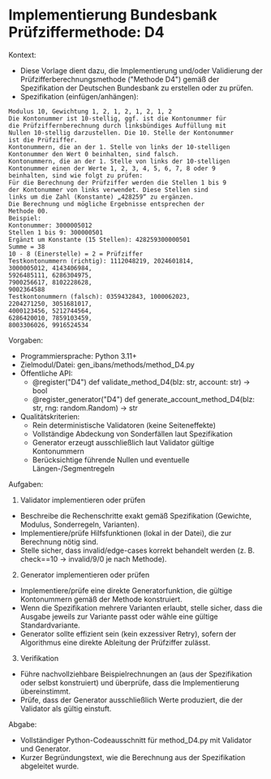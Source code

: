 # Implementierung Bundesbank Prüfziffermethode: D4

Kontext:
- Diese Vorlage dient dazu, die Implementierung und/oder Validierung der Prüfzifferberechnungsmethode ("Methode D4") gemäß der Spezifikation der Deutschen Bundesbank zu erstellen oder zu prüfen.
- Spezifikation (einfügen/anhängen):

```Text
Modulus 10, Gewichtung 1, 2, 1, 2, 1, 2, 1, 2
Die Kontonummer ist 10-stellig, ggf. ist die Kontonummer für
die Prüfziffernberechnung durch linksbündiges Auffüllung mit
Nullen 10-stellig darzustellen. Die 10. Stelle der Kontonummer
ist die Prüfziffer.
Kontonummern, die an der 1. Stelle von links der 10-stelligen
Kontonummer den Wert 0 beinhalten, sind falsch.
Kontonummern, die an der 1. Stelle von links der 10-stelligen
Kontonummer einen der Werte 1, 2, 3, 4, 5, 6, 7, 8 oder 9
beinhalten, sind wie folgt zu prüfen:
Für die Berechnung der Prüfziffer werden die Stellen 1 bis 9
der Kontonummer von links verwendet. Diese Stellen sind
links um die Zahl (Konstante) „428259“ zu ergänzen.
Die Berechnung und mögliche Ergebnisse entsprechen der
Methode 00.
Beispiel:
Kontonummer: 3000005012
Stellen 1 bis 9: 300000501
Ergänzt um Konstante (15 Stellen): 428259300000501
Summe = 38
10 - 8 (Einerstelle) = 2 = Prüfziffer
Testkontonummern (richtig): 1112048219, 2024601814,
3000005012, 4143406984,
5926485111, 6286304975,
7900256617, 8102228628,
9002364588
Testkontonummern (falsch): 0359432843, 1000062023,
2204271250, 3051681017,
4000123456, 5212744564,
6286420010, 7859103459,
8003306026, 9916524534
```

Vorgaben:
- Programmiersprache: Python 3.11+
- Zielmodul/Datei: gen_ibans/methods/method_D4.py
- Öffentliche API:
  - @register("D4") def validate_method_D4(blz: str, account: str) -> bool
  - @register_generator("D4") def generate_account_method_D4(blz: str, rng: random.Random) -> str
- Qualitätskriterien:
  - Rein deterministische Validatoren (keine Seiteneffekte)
  - Vollständige Abdeckung von Sonderfällen laut Spezifikation
  - Generator erzeugt ausschließlich laut Validator gültige Kontonummern
  - Berücksichtige führende Nullen und eventuelle Längen-/Segmentregeln

Aufgaben:
1) Validator implementieren oder prüfen
- Beschreibe die Rechenschritte exakt gemäß Spezifikation (Gewichte, Modulus, Sonderregeln, Varianten).
- Implementiere/prüfe Hilfsfunktionen (lokal in der Datei), die zur Berechnung nötig sind.
- Stelle sicher, dass invalid/edge-cases korrekt behandelt werden (z. B. check==10 -> invalid/9/0 je nach Methode).

2) Generator implementieren oder prüfen
- Implementiere/prüfe eine direkte Generatorfunktion, die gültige Kontonummern gemäß der Methode konstruiert.
- Wenn die Spezifikation mehrere Varianten erlaubt, stelle sicher, dass die Ausgabe jeweils zur Variante passt oder wähle eine gültige Standardvariante.
- Generator sollte effizient sein (kein exzessiver Retry), sofern der Algorithmus eine direkte Ableitung der Prüfziffer zulässt.

3) Verifikation
- Führe nachvollziehbare Beispielrechnungen an (aus der Spezifikation oder selbst konstruiert) und überprüfe, dass die Implementierung übereinstimmt.
- Prüfe, dass der Generator ausschließlich Werte produziert, die der Validator als gültig einstuft.

Abgabe:
- Vollständiger Python-Codeausschnitt für method_D4.py mit Validator und Generator.
- Kurzer Begründungstext, wie die Berechnung aus der Spezifikation abgeleitet wurde.